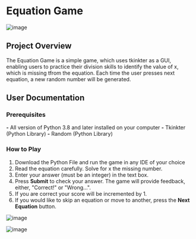 # Equation Game

![image](https://github.com/user-attachments/assets/9eca4eb8-3f99-421c-badb-738032e2b290)

## Project Overview

The Equation Game is a simple game, which uses tkinkter as a GUI, enabling users to practice their division skills to identify the value of x, which is missing tfrom the equation. Each time the user presses next equation, a new random number will be generated.

## User Documentation

### Prerequisites

 **-** All version of Python 3.8 and later installed on your computer
 **-** Tkinkter (Python Library)
 **-** Random (Python Library)

 ### How to Play

 1. Download the Python File and run the game in any IDE of your choice
 2. Read the equation carefully. Solve for x the missing number.
 3. Enter your answer (must be an integer) in the text box.
 4. Press **Submit** to check your answer. The game will provide feedback, either, "Correct!" or "Wrong...".
 5. If you are correct your score will be incremented by 1.
 6. If you would like to skip an equation or move to another, press the **Next Equation** button.


 ![image](https://github.com/user-attachments/assets/27e4ae8d-3687-427d-ada4-5b76689cff68)

![image](https://github.com/user-attachments/assets/ed755033-6c04-4f43-8dcf-b3eb6ae86174)
